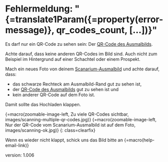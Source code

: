 # Fehlermeldung: "{=translate1Param({=property(error-message)}, qr_codes_count, […])}"

Es darf nur ein QR-Code zu sehen sein: Der [QR-Code des Ausmalbilds](#qr-code).

Achte darauf, dass keine anderen QR-Codes im Bild sind.
Auch nicht zum Beispiel im Hintergrund auf einer Schachtel oder einem Prospekt.

Mach ein neues Foto von deinem [Scanarium-Ausmalbild](#scanarium-coloring-pages) und achte darauf, dass:

* das schwarze Rechteck am Ausmalbild-Rand gut zu sehen ist,
* der [QR-Code des Ausmalbilds](#qr-code) gut zu sehen ist und
* kein anderer QR-Code auf dem Foto ist.

Damit sollte das Hochladen klappen.

{=macro(zoomable-image-left, Zu viele QR-Codes sichtbar, images/scanning-multiple-qr-codes.jpg)}
{=macro(zoomable-image-left, Nur der QR-Code vom Scanarium-Ausmalbild ist auf dem Foto, images/scanning-ok.jpg)}
{: class=clearfix}

Wenn es wieder nicht klappt, schick uns das Bild bitte an {=macro(help-email-link)}

version: 1.006
